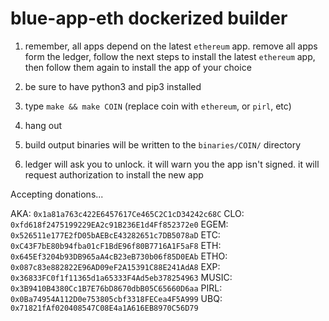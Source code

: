 # blue-app-eth dockerized builder

1) remember, all apps depend on the latest `ethereum` app.  remove all apps form the ledger, follow the next steps to install the latest `ethereum` app, then follow them again to install the app of your choice

2) be sure to have python3 and pip3 installed

3) type `make && make COIN` (replace coin with `ethereum`, or `pirl`, etc)

4) hang out

5) build output binaries will be written to the `binaries/COIN/` directory

6) ledger will ask you to unlock.  it will warn you the app isn't signed.  it will request authorization to install the new app

Accepting donations...

AKA: `0x1a81a763c422E6457617Ce465C2C1cD34242c68C`
CLO: `0xfd618f2475199229EA2c91B236E1d4Ff852372e0`
EGEM: `0x526511e177E2fD05bAEBcE43282651c7DB5078aD`
ETC: `0xC43F7bE80b94fba01cF1BdE96f80B7716A1F5aF8`
ETH: `0x645Ef3204b93DB965aA4cB23eB730b06f85D0EAb`
ETHO: `0x087c83e882822E96AD09eF2A15391C88E241AdA8`
EXP: `0x36833FC0f1f11365d1a65333F4Ad5eb378254963`
MUSIC: `0x3B9410B4380Cc1B7E76bD8670dbB05C65660D6aa`
PIRL: `0x0Ba74954A112D0e753805cbf3318FECea4F5A999`
UBQ: `0x71821fAf020408547C08E4a1A616EB8970C56D79`
